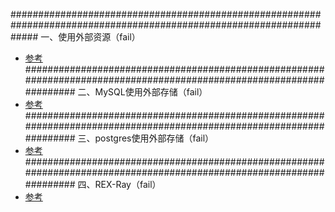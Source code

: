 #####################################################################################################################
一、使用外部资源（fail）
* [参考](extenal-resource)
#####################################################################################################################
二、MySQL使用外部存储（fail）
* [参考](mysql)
#####################################################################################################################
三、postgres使用外部存储（fail）
* [参考](postgres)
#####################################################################################################################
四、REX-Ray（fail）
* [参考](REX-Ray)
